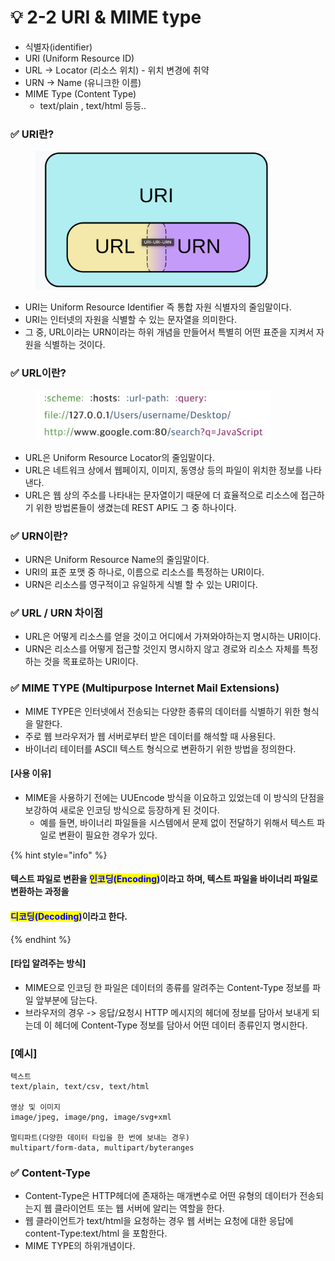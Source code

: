 # 💡 2-2 URI & MIME type

* 식별자(identifier)
* URI (Uniform Resource ID)
* URL -> Locator (리소스 위치) - 위치 변경에 취약
* URN -> Name (유니크한 이름)
* MIME Type (Content Type)
  * text/plain , text/html 등등..

### ✅ URI란?

<figure><img src="../.gitbook/assets/image (3).png" alt="" width="375"><figcaption></figcaption></figure>

* URI는 Uniform Resource Identifier 즉 통합 자원 식별자의 줄임말이다.
* URI는 인터넷의 자원을 식별할 수 있는 문자열을 의미한다.
* 그 중, URL이라는 URN이라는 하위 개념을 만들어서 특별히 어떤 표준을 지켜서 자원을 식별하는 것이다.



### ✅ URL이란?

<figure><img src="../.gitbook/assets/image (1) (1).png" alt="" width="375"><figcaption></figcaption></figure>

* URL은 Uniform Resource Locator의 줄임말이다.
* URL은 네트워크 상에서 웹페이지, 이미지, 동영상 등의 파일이 위치한 정보를 나타낸다.
* URL은 웹 상의 주소를 나타내는 문자열이기 때문에 더 효율적으로 리소스에 접근하기 위한 방법론들이 생겼는데 REST API도 그 중 하나이다.

### ✅ URN이란?

* URN은 Uniform Resource Name의 줄임말이다.
* URI의 표준 포맷 중 하나로, 이름으로 리소스를 특정하는 URI이다.
* URN은 리소스를 영구적이고 유일하게 식별 할 수 있는 URI이다.

### ✅ URL / URN 차이점

* URL은 어떻게 리소스를 얻을 것이고 어디에서 가져와야하는지 명시하는 URI이다.
* URN은 리소스를 어떻게 접근할 것인지 명시하지 않고 경로와 리소스 자체를 특정하는 것을 목표로하는 URI이다.

### ✅ MIME TYPE (Multipurpose Internet Mail Extensions)

* MIME TYPE은 인터넷에서 전송되는 다양한 종류의 데이터를 식별하기 위한 형식을 말한다.
* 주로 웹 브라우저가 웹 서버로부터 받은 데이터를 해석할 때 사용된다.
* 바이너리 테이터를 ASCII 텍스트 형식으로 변환하기 위한 방법을 정의한다.

#### \[사용 이유]

* MIME을 사용하기 전에는 UUEncode 방식을 이요하고 있었는데 이 방식의 단점을 보강하여 새로운 인코딩 방식으로 등장하게 된 것이다.
  * 예를 들면, 바이너리 파일들을 시스템에서 문제 없이 전달하기 위해서 텍스트 파일로 변환이 필요한 경우가 있다.

{% hint style="info" %}
#### 텍스트 파일로 변환을 <mark style="color:blue;">인코딩(Encoding)</mark>이라고 하며, 텍스트 파일을 바이너리 파일로 변환하는 과정을&#x20;

#### <mark style="color:blue;">디코딩(Decoding)</mark>이라고 한다.
{% endhint %}

#### \[타입 알려주는 방식]

* MIME으로 인코딩 한 파일은 데이터의 종류를 알려주는 Content-Type 정보를 파일 앞부분에 담는다.
* 브라우저의 경우 -> 응답/요청시 HTTP 메시지의 헤더에 정보를 담아서 보내게 되는데 이 헤더에                   Content-Type  정보를 담아서 어떤 데이터 종류인지 명시한다.

### \[예시]

```
텍스트
text/plain, text/csv, text/html

영상 및 이미지
image/jpeg, image/png, image/svg+xml

멀티파트(다양한 데이터 타입을 한 번에 보내는 경우)
multipart/form-data, multipart/byteranges

```

### ✅ Content-Type

* Content-Type은 HTTP헤더에 존재하는 매개변수로 어떤 유형의 데이터가 전송되는지 웹 클라이언트 또는 웹 서버에 알리는 역할을 한다.
* 웹 클라이언트가 text/html을 요청하는 경우 웹 서버는 요청에 대한 응답에 content-Type:text/html 을 포함한다.
* MIME TYPE의 하위개념이다.



